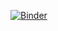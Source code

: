 [![Binder](https://mybinder.org/badge_logo.svg)](https://hub.gke2.mybinder.org/user/yule33-final-pr-l_premierleague-azx3brmi/tree)
